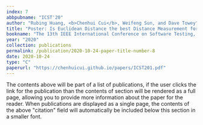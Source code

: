 ```yaml
---
index: 7
abbpubname: "ICST'20"
author: "Rubing Huang, <b>Chenhui Cui</b>, Weifeng Sun, and Dave Towey"
title: "Poster: Is Euclidean Distance the best Distance Measurement for Adaptive Random Testing?"
bookname: "The 13th IEEE International Conference on Software Testing, Validation and Verification (ICST, CCF-C), Poster Track"
year: "2020"
collection: publications
permalink: /publication/2020-10-24-paper-title-number-8
date: 2020-10-24
type: "C"
paperurl: "https://chenhuicui.github.io/papers/ICST201.pdf"
---
```


The contents above will be part of a list of publications, if the user clicks the link for the publication than the contents of section will be rendered as a full page, allowing you to provide more information about the paper for the reader. When publications are displayed as a single page, the contents of the above "citation" field will automatically be included below this section in a smaller font.
